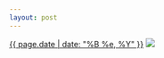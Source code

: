 ```yaml
---
layout: post
---
```


<p>
  <time><a href="/527">{{ page.date | date: "%B %e, %Y" }}</a></time>
  <a href="/527"><img src="{{ site.assets_url }}/527-480.jpg" srcset="{{ site.assets_url }}/527-240.jpg 240w, {{ site.assets_url }}/527-480.jpg 480w, {{ site.assets_url }}/527-720.jpg 720w, {{ site.assets_url }}/527-960.jpg 960w" sizes="(min-width: 700px) 50vw, calc(100vw - 2rem)" /></a>
</p>
